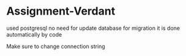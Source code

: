 # Assignment-Verdant
used postgresql no need for update database for migration it is done automatically by code

Make sure to change connection string
